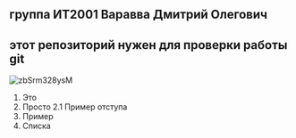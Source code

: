 ## группа ИТ2001 Варавва Дмитрий Олегович

## этот репозиторий нужен для проверки работы git


![zbSrm328ysM](https://user-images.githubusercontent.com/125732168/219856030-bfffade4-725d-4425-ad2d-e63cc256516e.jpg)

1. Это
2. Просто
  2.1 Пример отступа
4. Пример
5. Списка
